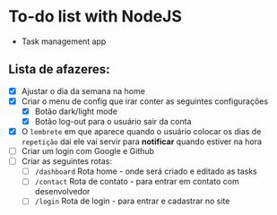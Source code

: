 # To-do list with NodeJS
* Task management app

## Lista de afazeres:

* [x] Ajustar o dia da semana na home
* [x] Criar o menu de config que irar conter as seguintes configurações
  * [x] Botão dark/light mode
  * [x] Botão log-out para o usuário sair da conta
* [x] O `lembrete` em que aparece quando o usuário colocar os dias de `repetição` dai ele vai servir para **notificar** quando estiver na hora
* [ ] Criar um login com Google e Github
* [ ] Criar as seguintes rotas:
  * [ ] `/dashboard` Rota home - onde será criado e editado as tasks
  * [ ] `/contact` Rota de contato - para entrar em contato com desenvolvedor
  * [ ] `/login` Rota de login - para entrar e cadastrar no site
